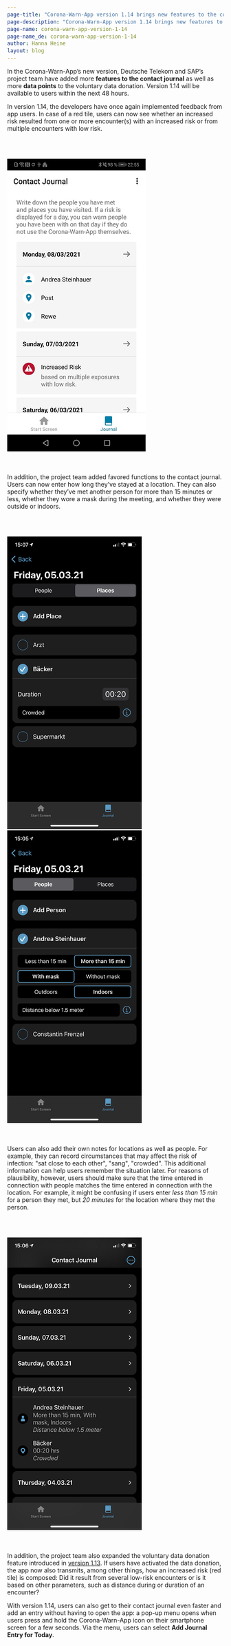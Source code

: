 ```yaml
---
page-title: "Corona-Warn-App version 1.14 brings new features to the contact journal "
page-description: "Corona-Warn-App version 1.14 brings new features to the contact journal "
page-name: corona-warn-app-version-1-14
page-name_de: corona-warn-app-version-1-14
author: Hanna Heine
layout: blog
---
```

 
In the Corona-Warn-App’s new version, Deutsche Telekom and SAP’s project team have added more **features to the contact journal** as well as more **data points** to the voluntary data donation. Version 1.14 will be available to users within the next 48 hours.

<!-- overview -->

In version 1.14, the developers have once again implemented feedback from app users. In case of a red tile, users can now see whether an increased risk resulted from one or more encounter(s) with an increased risk or from multiple encounters with low risk. 

<br></br>
<div class="text-center"> <img src="./increasedRisk.jpg" title="Information on Risk Status" alt="Information on Risk Status" style="align: center"></div>
<br></br>

In addition, the project team added favored functions to the contact journal. Users can now enter how long they’ve stayed at a location. They can also specify whether they’ve met another person for more than 15 minutes or less, whether they wore a mask during the meeting, and whether they were outside or indoors.

<br></br>
<div class="text-center"> <img src="./cwa-1-14-location.png" title="Duration" alt="Duration" style="align: center"> <img src="./cwa-1-14-person-info.png" title="Duration" alt="Duration" style="align: center"></div>
<br></br>

Users can also add their own notes for locations as well as people. For example, they can record circumstances that may affect the risk of infection: "sat close to each other", "sang", "crowded". This additional information can help users remember the situation later. For reasons of plausibility, however, users should make sure that the time entered in connection with people matches the time entered in connection with the location. For example, it might be confusing if users enter *less than 15 min* for a person they met, but *20 minutes* for the location where they met the person.


<br></br>
<div class="text-center"> <img src="./cwa-1-14-contact-journal-features.png" title="Contact Journal Features" alt="Contact Journal Features" style="align: center"></div>
<br></br>



In addition, the project team also expanded the voluntary data donation feature introduced in [version 1.13](/en/blog/2021-03-04-corona-warn-app-version-1-13/). If users have activated the data donation, the app now also transmits, among other things, how an increased risk (red tile) is composed: Did it result from several low-risk encounters or is it based on other parameters, such as distance during or duration of an encounter?

With version 1.14, users can also get to their contact journal even faster and add an entry without having to open the app: a pop-up menu opens when users press and hold the Corona-Warn-App icon on their smartphone screen for a few seconds. Via the menu, users can select **Add Journal Entry for Today**.  
